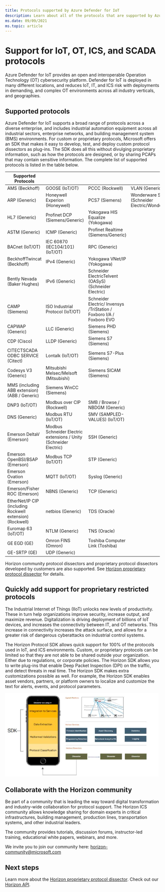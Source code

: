 ```yaml
---
title: Protocols supported by Azure Defender for IoT
description: Learn about all of the protocols that are supported by Azure Defender for IoT.
ms.date: 09/09/2021
ms.topic: article
---
```


# Support for IoT, OT, ICS, and SCADA protocols

Azure Defender for IoT provides an open and interoperable Operation Technology (OT) cybersecurity platform. Defender for IoT is deployed in many different locations, and reduces IoT, IT, and ICS risk with deployments in demanding, and complex OT environments across all industry verticals, and geographies.

## Supported protocols

Azure Defender for IoT supports a broad range of protocols across a diverse enterprise, and includes industrial automation equipment across all industrial sectors, enterprise networks, and building management system (BMS) environments. For custom or proprietary protocols, Microsoft offers an SDK that makes it easy to develop, test, and deploy custom protocol dissectors as plug-ins. The SDK does all this without divulging proprietary information, such as how the protocols are designed, or by sharing PCAPs that may contain sensitive information. The complete list of supported protocols is listed in the table below.

| Supported Protocols | | | |
|--|--|--|--|
| AMS (Beckhoff) | GOOSE (IoT/OT) | PCCC (Rockwell) | VLAN (Generic) |
| ARP (Generic) | Honeywell Experion (Honeywell) | PCS7 (Siemens) | Wonderware Suitelink (Schneider Electric/Wonderware) |
| HL7 (Generic) | Profinet DCP (Siemens/Generic) | Yokogawa HIS Equalize (Yokogawa) |
| ASTM (Generic) | ICMP (Generic) | Profinet Realtime (Siemens/Generic) | |
| BACnet (IoT/OT) | IEC 60870 (IEC104/101) (IoT/OT) | RPC (Generic) | |
| BeckhoffTwincat (Beckhoff) | IPv4 (Generic) | Yokogawa VNet/IP (Yokogawa) | |
| Bently Nevada (Baker Hughes) | IPv6 (Generic) | Schneider ElectricTelvent (OASyS) (Schneider Electric) | |
| CAMP (Siemens) | ISO Industrial Protocol (IoT/OT) | Schneider Electric/ Invensys /TriStation / Foxboro I/A / Foxboro EVO | |
| CAPWAP (Generic) | LLC (Generic) | Siemens PHD (Siemens) | |
| CDP (Cisco) | LLDP (Generic) | Siemens S7 (Siemens) | |
| CITECTSCADA ODBC SERVICE (Citect) | Lontalk (IoT/OT) | Siemens S7-Plus (Siemens) | |
| Codesys V3 (Generic) | Mitsubishi Melsec/Melsoft (Mitsubishi) | Siemens SICAM (Siemens) |
| MMS (including ABB extension) (ABB / Generic) | Siemens WinCC (Siemens) |
| DNP3 (IoT/OT) | Modbus over CIP (Rockwell) | SMB / Browse / NBDGM (Generic) | |
| DNS (Generic) | Modbus RTU (IoT/OT) | SMV (SAMPLED-VALUES) (IoT/OT) |
| Emerson DeltaV (Emerson) | Modbus Schneider Electric extensions / Unity (Schneider Electric) | SSH (Generic) | |
| Emerson OpenBSI/BSAP (Emerson) | Modbus TCP (IoT/OT) | STP (Generic) | |
| Emerson Ovation (Emerson) | MQTT (IoT/OT) | Syslog (Generic) | |
| Emerson/Fisher ROC (Emerson) | NBNS (Generic) | TCP (Generic) | |
| EtherNet/IP CIP (including Rockwell extension) (Rockwell) | netbios (Generic) | TDS (Oracle) | |
| Euromap 63 (IoT/OT) | NTLM (Generic) | TNS (Oracle) | |
| GE EGD (GE) | Omron FINS (Omron) | Toshiba Computer Link (Toshiba) | |
| GE-SRTP (GE) | UDP (Generic) | |

Horizon community protocol dissectors and proprietary protocol dissectors developed by customers are also supported. See [Horizon proprietary protocol dissector](references-horizon-sdk.md) for details.

## Quickly add support for proprietary restricted protocols

The Industrial Internet of Things (IIoT) unlocks new levels of productivity. These in turn help organizations improve security, increase output, and maximize revenue. Digitalization is driving deployment of billions of IoT devices, and increases the connectivity between IT, and OT networks. This increase in connectivity increases the attack surface, and allows for a greater risk of dangerous cyberattacks on industrial control systems.

The Horizon Protocol SDK allows quick support for 100% of the protocols used in IoT, and ICS environments. Custom, or proprietary protocols can be limited so that they are not able to be shared outside your organization. Either due to regulations, or corporate policies. The Horizon SDK allows you to write plug-ins that enable Deep Packet Inspection (DPI) on the traffic, and detect threats in real time. The Horizon SDK makes extra customizations possible as well. For example, the Horizon SDK enables asset vendors, partners, or platform owners to localize and customize the text for alerts, events, and protocol parameters.

[![The Horizon SDK allows quick support for 100% of the protocols used in IoT, and ICS environments.](media/concept-supported-protocols/sdk-horizon.png)](media/concept-supported-protocols/sdk-horizon-expanded.png#lightbox)

## Collaborate with the Horizon community

Be part of a community that is leading the way toward digital transformation and industry-wide collaboration for protocol support. The Horizon ICS community allows knowledge sharing for domain experts in critical infrastructures, building management, production lines, transportation systems, and other industrial leaders.

The community provides tutorials, discussion forums, instructor-led training, educational white papers, webinars, and more.

We invite you to join our community here: <horizon-community@microsoft.com>

## Next steps

Learn more about the [Horizon proprietary protocol dissector](references-horizon-sdk.md).
Check out our [Horizon API](references-horizon-api.md).
